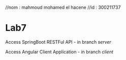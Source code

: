 //nom : mahmoud mohamed el hacene
//id : 300211737
# Lab7 
Access SpringBoot RESTFul API - in branch *server* 

Access Angular Client Application - in branch *client*
